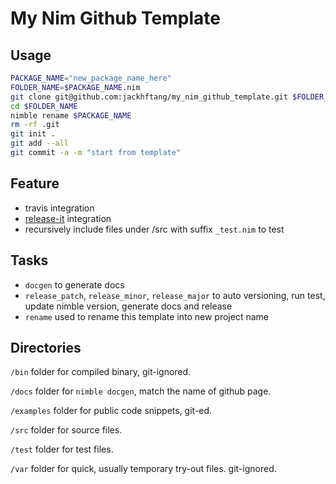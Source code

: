 # My Nim Github Template 


## Usage

```sh
PACKAGE_NAME="new_package_name_here"
FOLDER_NAME=$PACKAGE_NAME.nim
git clone git@github.com:jackhftang/my_nim_github_template.git $FOLDER_NAME
cd $FOLDER_NAME
nimble rename $PACKAGE_NAME
rm -rf .git
git init .
git add --all
git commit -a -m "start from template"
```

## Feature 

- travis integration
- [release-it](https://github.com/release-it/release-it) integration
- recursively include files under /src with suffix `_test.nim` to test

## Tasks 

- `docgen` to generate docs
- `release_patch`, `release_minor`, `release_major` to auto versioning, run test, update nimble version, generate docs and release
- `rename` used to rename this template into new project name

## Directories

`/bin` folder for compiled binary, git-ignored.

`/docs` folder for `nimble docgen`, match the name of github page. 

`/examples` folder for public code snippets, git-ed.

`/src` folder for source files.

`/test` folder for test files.

`/var` folder for quick, usually temporary try-out files. git-ignored. 



